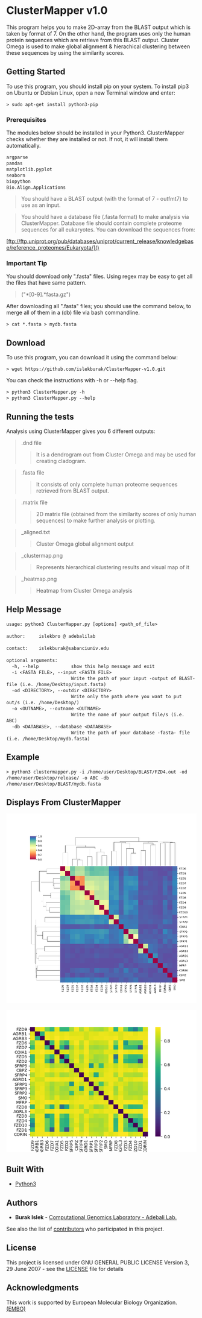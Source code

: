 # ClusterMapper v1.0

This program helps you to make 2D-array from the BLAST output which is taken by format of 7. On the other hand, the program uses only the human protein sequences which are retrieve from this BLAST output. Cluster Omega is used to make global alignment & hierachical clustering between these sequences by using the similarity scores.

## Getting Started

To use this program, you should install pip on your system.
To install pip3 on Ubuntu or Debian Linux, open a new Terminal window and enter:

```
> sudo apt-get install python3-pip
```
### Prerequisites

The modules below should be installed in your Python3. ClusterMapper checks whether they are installed or not. If not, it will install them automatically.

```
argparse
pandas
matplotlib.pyplot
seaborn
biopython
Bio.Align.Applications
```

> You should have a BLAST output (with the format of 7 - outfmt7) to use as an input.

> You should have a database file (.fasta format) to make analysis via ClusterMapper. Database file should contain
complete proteome sequences for all eukaryotes. You can download the sequences from:

[ftp://ftp.uniprot.org/pub/databases/uniprot/current_release/knowledgebase/reference_proteomes/Eukaryota/]()

### Important Tip
You should download only ".fasta" files. Using regex may be easy to get all the files that have same pattern.

>("*[0-9].*fasta.gz")

After downloading all ".fasta" files; you should use the command below, to merge all of them in a (db) file via bash commandline.
```
> cat *.fasta > mydb.fasta
```
## Download

To use this program, you can download it using the command below: 


```
> wget https://github.com/islekburak/ClusterMapper-v1.0.git
```

You can check the instructions with -h or --help flag.
```
> python3 ClusterMapper.py -h
> python3 ClusterMapper.py --help
```

## Running the tests

Analysis using ClusterMapper gives you 6 different outputs:

>.dnd file
>>It is a dendrogram out from Cluster Omega and may be used for creating cladogram.

>.fasta file
>>It consists of only complete human proteome sequences retrieved from BLAST output.

>.matrix file
>>2D matrix file (obtained from the similarity scores of only human sequences) to make further analysis or plotting.

>_aligned.txt
>>Cluster Omega global alignment output

>_clustermap.png
>>Represents hierarchical clustering results and
				visual map of it

>_heatmap.png
>>Heatmap from Cluster Omega analysis

## Help Message
```
usage: python3 ClusterMapper.py [options] <path_of_file>

author:		islekbro @ adebalilab

contact:	islekburak@sabanciuniv.edu

optional arguments:
  -h, --help            show this help message and exit
  -i <FASTA FILE>, --input <FASTA FILE>
                        Write the path of your input -output of BLAST- file (i.e. /home/Desktop/input.fasta)
  -od <DIRECTORY>, --outdir <DIRECTORY>
                        Write only the path where you want to put out/s (i.e. /home/Desktop/)
  -o <OUTNAME>, --outname <OUTNAME>
                        Write the name of your output file/s (i.e. ABC)
  -db <DATABASE>, --database <DATABASE>
                        Write the path of your database -fasta- file (i.e. /home/Desktop/mydb.fasta)
```

## Example
```
> python3 clustermapper.py -i /home/user/Desktop/BLAST/FZD4.out -od /home/user/Desktop/release/ -o ABC -db /home/user/Desktop/BLAST/mydb.fasta
```

## Displays From ClusterMapper
![Image of clustermap](https://raw.githubusercontent.com/islekburak/ClusterMapper-v1.0/master/src/humanfrizzled_clustermap.png)

![Image of heatmap](https://raw.githubusercontent.com/islekburak/ClusterMapper-v1.0/master/src/humanfrizzled_heatmap.png)


## Built With

* [Python3 ](https://www.python.org/download/releases/3.0/)
## Authors

* **Burak Islek** - [Computational Genomics Laboratory - Adebali Lab.
](https://adebalilab.org/)

See also the list of [contributors](https://github.com/orgs/CompGenomeLab/people) who participated in this project.

## License

This project is licensed under GNU GENERAL PUBLIC LICENSE Version 3, 29 June 2007 - see the [LICENSE](LICENSE) file for details

## Acknowledgments

This work is supported by European Molecular Biology Organization. [(EMBO)](https://www.embo.org/)
